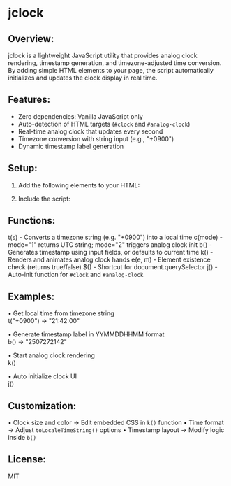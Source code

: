jclock
======

Overview:
---------
jclock is a lightweight JavaScript utility that provides analog clock rendering, timestamp generation, and timezone-adjusted time conversion.  
By adding simple HTML elements to your page, the script automatically initializes and updates the clock display in real time.

Features:
---------
- Zero dependencies: Vanilla JavaScript only
- Auto-detection of HTML targets (`#clock` and `#analog-clock`)
- Real-time analog clock that updates every second
- Timezone conversion with string input (e.g., "+0900")
- Dynamic timestamp label generation

Setup:
------
1. Add the following elements to your HTML:
   <div id="analog-clock"></div>
   <div id="clock"></div>

2. Include the script:
   <script src="jclock.js"></script>

Functions:
----------
t(s)      - Converts a timezone string (e.g. "+0900") into a local time
c(mode)   - mode="1" returns UTC string; mode="2" triggers analog clock init
b()       - Generates timestamp using input fields, or defaults to current time
k()       - Renders and animates analog clock hands
e(e, m)   - Element existence check (returns true/false)
$()       - Shortcut for document.querySelector
j()       - Auto-init function for `#clock` and `#analog-clock`

Examples:
---------
• Get local time from timezone string  
  t("+0900") → "21:42:00"

• Generate timestamp label in YYMMDDHHMM format  
  b() → "2507272142"

• Start analog clock rendering  
  k()

• Auto initialize clock UI  
  j()

Customization:
--------------
• Clock size and color → Edit embedded CSS in `k()` function
• Time format → Adjust `toLocaleTimeString()` options
• Timestamp layout → Modify logic inside `b()`

License:
--------
MIT
